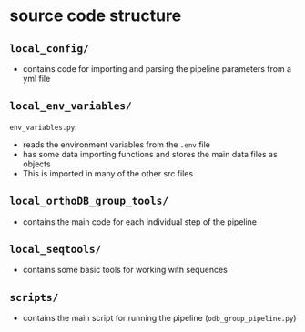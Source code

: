 # source code structure

## `local_config/`
- contains code for importing and parsing the pipeline parameters from a yml file

## `local_env_variables/`
`env_variables.py`:
- reads the environment variables from the `.env` file
- has some data importing functions and stores the main data files as objects
- This is imported in many of the other src files

## `local_orthoDB_group_tools/`
- contains the main code for each individual step of the pipeline

## `local_seqtools/`
- contains some basic tools for working with sequences

## `scripts/`
- contains the main script for running the pipeline (`odb_group_pipeline.py`)



